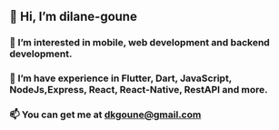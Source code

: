  ## 👋 Hi, I’m dilane-goune
### 👀 I’m interested in mobile, web development and backend development.
### 🌱 I’m have experience in  Flutter, Dart, JavaScript, NodeJs,Express, React, React-Native, RestAPI and more.
### 📫 You can get me at dkgoune@gmail.com

<!---
dilane-goune/dilane-goune is a ✨ special ✨ repository because its `README.md` (this file) appears on your GitHub profile.
You can click the Preview link to take a look at your changes.
--->
